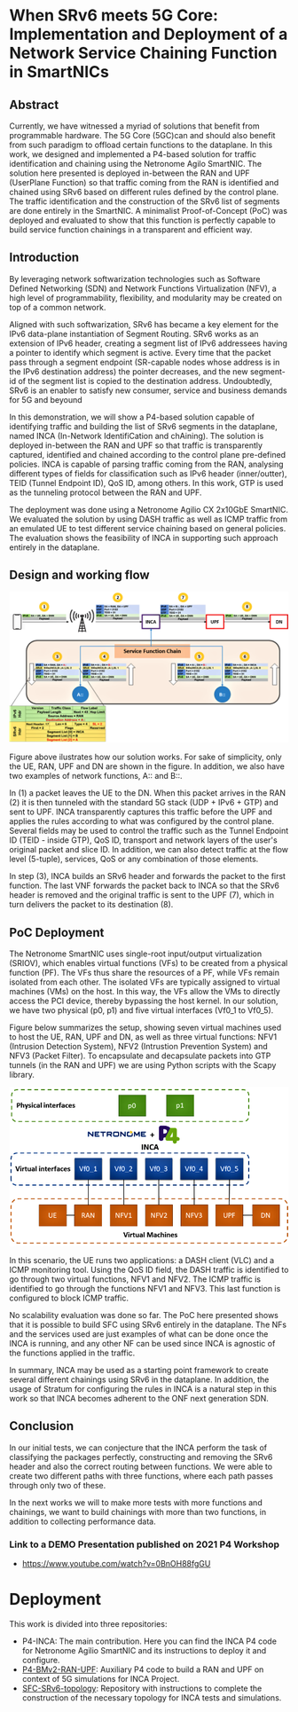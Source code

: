 # When SRv6 meets 5G Core: Implementation and Deployment of a Network Service Chaining Function in SmartNICs

## Abstract
Currently, we have witnessed a myriad of solutions that benefit from programmable hardware. The 5G Core (5GC)can and should  also  benefit  from  such  paradigm  to  offload certain  functions  to  the  dataplane.  In  this  work,  we  designed and  implemented  a  P4-based  solution  for  traffic  identification and chaining using the Netronome Agilo SmartNIC. The solution here  presented  is  deployed  in-between  the  RAN  and  UPF  (UserPlane Function) so that traffic coming from the RAN is identified and chained using SRv6 based on different rules defined by the control  plane.  The  traffic  identification  and  the  construction  of the SRv6 list of segments are done entirely in the SmartNIC. A minimalist  Proof-of-Concept  (PoC)  was  deployed  and  evaluated to  show  that  this  function  is  perfectly  capable  to  build  service function  chainings  in  a  transparent  and  efficient  way.

## Introduction

By leveraging network softwarization technologies such as Software Defined Networking (SDN) and Network Functions Virtualization (NFV), a high level of programmability, flexibility, and modularity may be created on top of a common network. 

Aligned with such softwarization, SRv6 has became a key element for the IPv6 data-plane instantiation of Segment Routing. SRv6 works as an extension of IPv6 header, creating a segment list of IPv6 addressees having a pointer to identify which segment is active. Every time that the packet pass through a segment endpoint (SR-capable nodes whose address is in the IPv6 destination address) the pointer decreases, and the new segment-id of the segment list is copied to the destination address. Undoubtedly, SRv6 is an enabler to satisfy new consumer, service and business demands for 5G and beyound

In this demonstration, we will show a P4-based solution capable of identifying traffic and building the list of SRv6 segments in the dataplane, named INCA (In-Network IdentifiCation and chAining). The solution is deployed in-between the RAN and UPF so that traffic is transparently captured, identified and chained according to the control plane pre-defined policies. INCA is capable of parsing traffic coming from the RAN, analysing different types of fields for classification such as IPv6 header (inner/outter), TEID (Tunnel Endpoint ID), QoS ID, among others. In this work, GTP is used as the tunneling protocol between the RAN and UPF. 

The deployment was done using a Netronome Agilio CX 2x10GbE SmartNIC. We evaluated the solution by using DASH traffic as well as ICMP traffic from an emulated UE to test different service chaining based on general policies. The evaluation shows the feasibility of INCA in supporting such approach entirely in the dataplane. 

## Design and working flow

<img src="https://raw.githubusercontent.com/guimvmatos/P4-INCA/main/INCA%20flow%20complete.png">

Figure above ilustrates how our solution works. For sake of simplicity, only the UE, RAN, UPF and DN are shown in the figure. In addition, we also have two examples of network functions, A:: and B::. 

In (1) a packet leaves the UE to the DN. When this packet arrives in the RAN (2) it is then tunneled with the standard 5G stack (UDP + IPv6 + GTP) and sent to UPF. INCA transparently captures this traffic before the UPF and applies the rules according to what was configured by the control plane. Several fields may be used to control the traffic such as the Tunnel Endpoint ID (TEID - inside GTP), QoS ID, transport and network layers of the user's original packet and slice ID. In addition, we can also detect traffic at the flow level (5-tuple), services, QoS or any combination of those elements.  

In step (3), INCA builds an SRv6 header and forwards the packet to the first function. The last VNF forwards the packet back to INCA so that the SRv6 header is removed and the original traffic is sent to the UPF (7), which in turn delivers the packet to its destination (8).

## PoC Deployment

The Netronome SmartNIC uses single-root input/output virtualization (SRIOV), which enables virtual functions (VFs) to be created from a physical function (PF). The VFs thus share the resources of a PF, while VFs remain isolated from each other. The isolated VFs are typically assigned to virtual machines (VMs) on the host. In this way, the VFs allow the VMs to directly access the PCI device, thereby bypassing the host kernel. In our solution, we have two physical (p0, p1) and five virtual interfaces (Vf0\_1 to Vf0\_5).

Figure below summarizes the setup, showing seven virtual machines used to host the UE, RAN, UPF and DN, as well as three virtual functions: NFV1 (Intrusion Detection System), NFV2 (Intrustion Prevention System) and NFV3 (Packet Filter). To encapsulate and decapsulate packets into GTP tunnels (in the RAN and UPF) we are using Python scripts with the Scapy library.

<img src="https://github.com/guimvmatos/P4-INCA/blob/main/Disposição%20física%20netronomes.png">

In this scenario, the UE runs two applications: a DASH client (VLC) and a ICMP monitoring tool. Using the QoS ID field, the DASH traffic is identified to go through two virtual functions, NFV1 and NFV2. The ICMP traffic is identified to go through the functions NFV1 and NFV3. This last function is configured to block ICMP traffic.

No scalability evaluation was done so far. The PoC here presented shows that it is possible to build SFC using SRv6 entirely in the dataplane. The NFs and the services used are just examples of what can be done once the INCA is running, and any other NF can be used since INCA is agnostic of the functions applied in the traffic. 

In summary, INCA may be used as a starting point framework to create several different chainings using SRv6 in the dataplane. In addition, the usage of Stratum for configuring the rules in INCA is a natural step in this work so that INCA becomes adherent to the ONF next generation SDN.

## Conclusion

In our initial tests, we can conjecture that the INCA perform the task of classifying the packages perfectly, constructing and removing the SRv6 header and also the correct routing between functions. We were able to create two different paths with three functions, where each path passes through only two of these.

In the next works we will to make more tests with more functions and chainings, we want to build chainings with more than two functions, in addition to collecting performance data.


### Link to a DEMO Presentation published on 2021 P4 Workshop
- https://www.youtube.com/watch?v=0BnOH88fgGU

# Deployment

This work is divided into three repositories:
- P4-INCA: The main contribution. Here you can find the INCA P4 code for Netronome Agilio SmartNIC and its instructions to deploy it and configure.
- [P4-BMv2-RAN-UPF](https://github.com/guimvmatos/P4-BMv2-RAN-UPF): Auxiliary P4 code to build a RAN and UPF on context of 5G simulations for INCA Project.
- [SFC-SRv6-topology](https://github.com/guimvmatos/SFC-SRv6-topology): Repository with instructions to complete the construction of the necessary topology for INCA tests and simulations.